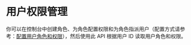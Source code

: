 # 用户权限管理

你可以在控制台中创建角色、为角色配置权限和为角色指派用户（配置方式请参考：[配置用户角色和权限](/quick_start/user_role.md)），然后使用此 API 根据用户 ID 读取用户角色和权限。